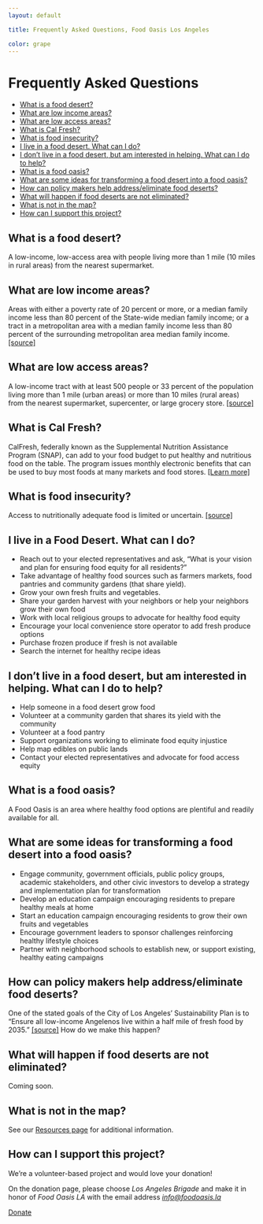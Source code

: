```yaml
---
layout: default

title: Frequently Asked Questions, Food Oasis Los Angeles

color: grape
---
```


# Frequently Asked Questions

* [What is a food desert?](#what-is-a-food-desert)
* [What are low income areas?](#what-are-low-income-areas)
* [What are low access areas?](#what-are-low-access-areas)
* [What is Cal Fresh?](#what-is-cal-fresh)
* [What is food insecurity?](#what-is-food-insecurity)
* [I live in a food desert. What can I do?](#i-live-in-a-food-desert-what-can-i-do)
* [I don’t live in a food desert, but am interested in helping. What can I do to help?](#i-dont-live-in-a-food-desert-but-am-interested-in-helping-what-can-i-do-to-help)
* [What is a food oasis?](#what-is-a-food-oasis)
* [What are some ideas for transforming a food desert into a food oasis?](#what-are-some-ideas-for-transforming-a-food-desert-into-a-food-oasis)
* [How can policy makers help address/eliminate food deserts?](#how-can-policy-makers-help-addresseliminate-food-deserts)
* [What will happen if food deserts are not eliminated?](#what-will-happen-if-food-deserts-are-not-eliminated)
* [What is not in the map?](#what-is-not-in-the-map)
* [How can I support this project?](#how-can-i-support-this-project)


## What is a food desert?
A low-income, low-access area with people living more than 1 mile (10 miles in rural areas) from the nearest supermarket.

## What are low income areas?
Areas with either a poverty rate of 20 percent or more, or a median family income less than 80 percent of the State-wide median family income; or a tract in a metropolitan area with a median family income less than 80 percent of the surrounding metropolitan area median family income. [[source]](http://www.ers.usda.gov/data-products/food-access-research-atlas/documentation.aspx)	

## What are low access areas?
A low-income tract with at least 500 people or 33 percent of the population living more than 1 mile (urban areas) or more than 10 miles (rural areas) from the nearest supermarket, supercenter, or large grocery store. [[source]](http://www.ers.usda.gov/data-products/food-access-research-atlas/documentation.aspx)

## What is Cal Fresh?
CalFresh, federally known as the Supplemental Nutrition Assistance Program (SNAP), can add to your food budget to put healthy and nutritious food on the table. The program issues monthly electronic benefits that can be used to buy most foods at many markets and food stores. [[Learn more]](https://getcalfresh.org/)

## What is food insecurity?
Access to nutritionally adequate food is limited or uncertain. [[source]](http://www.ers.usda.gov/topics/food-nutrition-assistance/food-security-in-the-us/measurement.aspx)

## I live in a Food Desert. What can I do?
- Reach out to your elected representatives and ask, “What is your vision and plan for ensuring food equity for all residents?”
- Take advantage of healthy food sources such as farmers markets, food pantries and community gardens (that share yield).
- Grow your own fresh fruits and vegetables. 
- Share your garden harvest with your neighbors or help your neighbors grow their own food
- Work with local religious groups to advocate for healthy food equity 
- Encourage your local convenience store operator to add fresh produce options
- Purchase frozen produce if fresh is not available
- Search the internet for healthy recipe ideas 

## I don’t live in a food desert, but am interested in helping. What can I do to help?
- Help someone in a food desert grow food
- Volunteer at a community garden that shares its yield with the community
- Volunteer at a food pantry 
- Support organizations working to eliminate food equity injustice 
- Help map edibles on public lands 
- Contact your elected representatives and advocate for food access equity 

## What is a food oasis?
A Food Oasis is an area where healthy food options are plentiful and readily available for all.

## What are some ideas for transforming a food desert into a food oasis?
- Engage community, government officials, public policy groups, academic stakeholders, and other civic investors to develop a strategy and implementation plan for transformation
- Develop an education campaign encouraging residents to prepare healthy meals at home
- Start an education campaign encouraging residents to grow their own fruits and vegetables 
- Encourage government leaders to sponsor challenges reinforcing healthy lifestyle choices 
- Partner with neighborhood schools to establish new, or support existing, healthy eating campaigns 

## How can policy makers help address/eliminate food deserts?
One of the stated goals of the City of Los Angeles’ Sustainability Plan is to “Ensure all low-income Angelenos live within a half mile of fresh food by 2035.” [[source]](https://performance.lacity.org/en/stat/goals/yn4r-yz4i/6bka-tmpz/96td-rgkv)
How do we make this happen?

## What will happen if food deserts are not eliminated?
Coming soon.

## What is not in the map?
See our [Resources page](/resources/) for additional information.

## How can I support this project?
We’re a volunteer-based project and would love your donation!

On the donation page, please choose <em>Los Angeles Brigade</em> and make it in honor of <em>Food Oasis LA</em> with the email address <em>info@foodoasis.la</em>

<p class="action"><a href="https://www.codeforamerica.org/donate" target="_blank">Donate</a></p>
